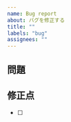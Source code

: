 ```yaml
---
name: Bug report
about: バグを修正する
title: ""
labels: "bug"
assignees: ""
---
```


## 問題

<!-- 修正する必要がある問題点は何か, なぜ修正するのかを記述する -->

## 修正点

<!-- ソースコードに加えた修正点を ToDo 形式で記述する -->

- [ ] 
